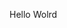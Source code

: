 Hello Wolrd




































































































































































































































































































































































































































































































































































































































































































































































































































































































































































































































































































































































































































































































































































































































































































































































































































































































































































































































































































































































































































































































































































































































































































































































































































































































































































































































































































































































































































































































































































































































































































































































































































































































































































































































































































































































































































































































































































































































































